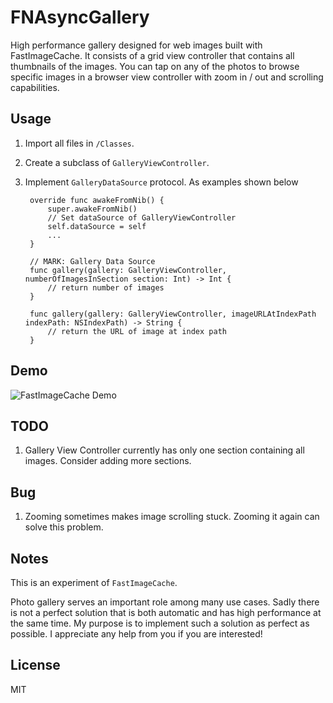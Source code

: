 FNAsyncGallery
==============

High performance gallery designed for web images built with FastImageCache. It consists of a grid view controller that contains all thumbnails of the images. You can tap on any of the photos to browse specific images in a browser view controller with zoom in / out and scrolling capabilities.

## Usage
1. Import all files in `/Classes`.
2. Create a subclass of `GalleryViewController`.
3. Implement `GalleryDataSource` protocol. As examples shown below

        override func awakeFromNib() {
            super.awakeFromNib()
            // Set dataSource of GalleryViewController
            self.dataSource = self
            ...
        }
    
        // MARK: Gallery Data Source
        func gallery(gallery: GalleryViewController, numberOfImagesInSection section: Int) -> Int {
            // return number of images
        }
        
        func gallery(gallery: GalleryViewController, imageURLAtIndexPath indexPath: NSIndexPath) -> String {
            // return the URL of image at index path
        }
        
## Demo
![FastImageCache Demo](https://raw.githubusercontent.com/DJBen/FNAsyncGallery/master/Screenshots/FNAsyncGallery_Demo.gif "FastImageCache")

## TODO
1. Gallery View Controller currently has only one section containing all images. Consider adding more sections.

## Bug
1. Zooming sometimes makes image scrolling stuck. Zooming it again can solve this problem.

## Notes
This is an experiment of `FastImageCache`.

Photo gallery serves an important role among many use cases. Sadly there is not a perfect solution that is both automatic and has high performance at the same time. My purpose is to implement such a solution as perfect as possible. I appreciate any help from you if you are interested! 

## License
MIT
